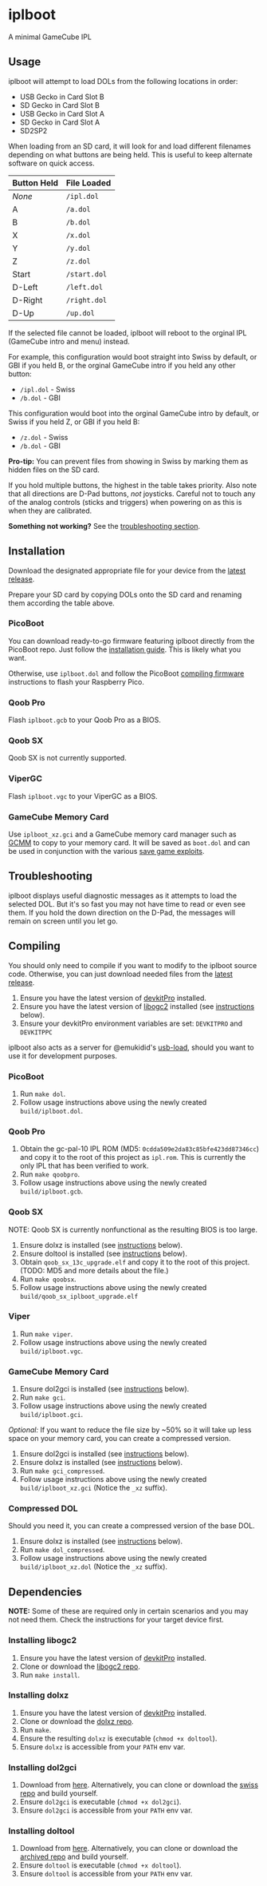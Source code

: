 # iplboot

A minimal GameCube IPL


## Usage

iplboot will attempt to load DOLs from the following locations in order:
- USB Gecko in Card Slot B
- SD Gecko in Card Slot B
- USB Gecko in Card Slot A
- SD Gecko in Card Slot A
- SD2SP2

When loading from an SD card, it will look for and load different filenames depending on what buttons are being held. This is useful to keep alternate software on quick access.

 Button Held | File Loaded
-------------|--------------
 *None*      | `/ipl.dol`
 A           | `/a.dol`
 B           | `/b.dol`
 X           | `/x.dol`
 Y           | `/y.dol`
 Z           | `/z.dol`
 Start       | `/start.dol`
 D-Left      | `/left.dol`
 D-Right     | `/right.dol`
 D-Up        | `/up.dol`

If the selected file cannot be loaded, iplboot will reboot to the orginal IPL (GameCube intro and menu) instead.

For example, this configuration would boot straight into Swiss by default, or GBI if you held B, or the orginal GameCube intro if you held any other button:
- `/ipl.dol` - Swiss
- `/b.dol` - GBI

This configuration would boot into the orginal GameCube intro by default, or Swiss if you held Z, or GBI if you held B:
- `/z.dol` - Swiss
- `/b.dol` - GBI

**Pro-tip:** You can prevent files from showing in Swiss by marking them as hidden files on the SD card.

If you hold multiple buttons, the highest in the table takes priority. Also note that all directions are D-Pad buttons, *not* joysticks. Careful not to touch any of the analog controls (sticks and triggers) when powering on as this is when they are calibrated.

**Something not working?** See the [troubleshooting section](#troubleshooting).


## Installation

Download the designated appropriate file for your device from the [latest release](https://github.com/redolution/iplboot/releases/latest).

Prepare your SD card by copying DOLs onto the SD card and renaming them according the table above.

### PicoBoot

You can download ready-to-go firmware featuring iplboot directly from the PicoBoot repo. Just follow the [installation guide](https://github.com/webhdx/PicoBoot#-installation-guide). This is likely what you want.

Otherwise, use `iplboot.dol` and follow the PicoBoot [compiling firmware](https://github.com/webhdx/PicoBoot#compiling-firmware) instructions to flash your Raspberry Pico.

### Qoob Pro

Flash `iplboot.gcb` to your Qoob Pro as a BIOS.

### Qoob SX

Qoob SX is not currently supported.

### ViperGC

Flash `iplboot.vgc` to your ViperGC as a BIOS.

### GameCube Memory Card

Use `iplboot_xz.gci` and a GameCube memory card manager such as [GCMM](https://github.com/suloku/gcmm) to copy to your memory card. It will be saved as `boot.dol` and can be used in conjunction with the various [save game exploits](https://www.gc-forever.com/wiki/index.php?title=Booting_homebrew#Game_Save_Exploits).


## Troubleshooting

iplboot displays useful diagnostic messages as it attempts to load the selected DOL. But it's so fast you may not have time to read or even see them. If you hold the down direction on the D-Pad, the messages will remain on screen until you let go.


## Compiling

You should only need to compile if you want to modify to the iplboot source code. Otherwise, you can just download needed files from the [latest release](https://github.com/redolution/iplboot/releases/latest).

1. Ensure you have the latest version of [devkitPro](https://devkitpro.org/wiki/Getting_Started) installed.
2. Ensure you have the latest version of [libogc2](https://github.com/extremscorner/libogc2) installed (see [instructions](#installing-libogc2) below).
3. Ensure your devkitPro environment variables are set: `DEVKITPRO` and `DEVKITPPC`

iplboot also acts as a server for @emukidid's [usb-load](https://github.com/emukidid/gc-usb-load), should you want to use it for development purposes.

### PicoBoot

1. Run `make dol`.
2. Follow usage instructions above using the newly created `build/iplboot.dol`.

### Qoob Pro

1. Obtain the gc-pal-10 IPL ROM (MD5: `0cdda509e2da83c85bfe423dd87346cc`) and copy it to the root of this project as `ipl.rom`. This is currently the only IPL that has been verified to work.
2. Run `make qoobpro`.
3. Follow usage instructions above using the newly created `build/iplboot.gcb`.

### Qoob SX

NOTE: Qoob SX is currently nonfunctional as the resulting BIOS is too large.

1. Ensure dolxz is installed (see [instructions](#installing-dolxz) below).
2. Ensure doltool is installed (see [instructions](#installing-doltool) below).
3. Obtain `qoob_sx_13c_upgrade.elf` and copy it to the root of this project. (TODO: MD5 and more details about the file.)
4. Run `make qoobsx`.
5. Follow usage instructions above using the newly created `build/qoob_sx_iplboot_upgrade.elf`

### Viper

1. Run `make viper`.
2. Follow usage instructions above using the newly created `build/iplboot.vgc`.

### GameCube Memory Card

1. Ensure dol2gci is installed (see [instructions](#installing-dol2gci) below).
2. Run `make gci`.
3. Follow usage instructions above using the newly created `build/iplboot.gci`.

*Optional:* If you want to reduce the file size by ~50% so it will take up less space on your memory card, you can create a compressed version.

1. Ensure dol2gci is installed (see [instructions](#installing-dol2gci) below).
2. Ensure dolxz is installed (see [instructions](#installing-dolxz) below).
3. Run `make gci_compressed`.
4. Follow usage instructions above using the newly created `build/iplboot_xz.gci` (Notice the `_xz` suffix).

### Compressed DOL

Should you need it, you can create a compressed version of the base DOL.

1. Ensure dolxz is installed (see [instructions](#installing-dolxz) below).
2. Run `make dol_compressed`.
3. Follow usage instructions above using the newly created `build/iplboot_xz.dol` (Notice the `_xz` suffix).


## Dependencies

**NOTE:** Some of these are required only in certain scenarios and you may not need them. Check the instructions for your target device first.

### Installing libogc2

1. Ensure you have the latest version of [devkitPro](https://devkitpro.org/wiki/Getting_Started) installed.
2. Clone or download the [libogc2 repo](https://github.com/extremscorner/libogc2).
3. Run `make install`.

### Installing dolxz

1. Ensure you have the latest version of [devkitPro](https://devkitpro.org/wiki/Getting_Started) installed.
2. Clone or download the [dolxz repo](https://github.com/yo1dog/dolxz).
3. Run `make`.
4. Ensure the resulting `dolxz` is executable (`chmod +x doltool`).
5. Ensure `dolxz` is accessible from your `PATH` env var.

### Installing dol2gci

1. Download from [here](https://github.com/emukidid/swiss-gc/blob/master/buildtools/dol2gci?raw=true). Alternatively, you can clone or download the [swiss repo](https://github.com/emukidid/swiss-gc/tree/master/buildtools) and build yourself.
2. Ensure `dol2gci` is executable (`chmod +x dol2gci`).
3. Ensure `dol2gci` is accessible from your `PATH` env var.

### Installing doltool

1. Download from [here](https://github.com/redolution/Devkitpro-installer/blob/trunk/tools/gamecube/doltool/doltool?raw=true). Alternatively, you can clone or download the [archived repo](https://github.com/redolution/Devkitpro-installer/tree/trunk/tools/gamecube/doltool) and build yourself.
2. Ensure `doltool` is executable (`chmod +x doltool`).
3. Ensure `doltool` is accessible from your `PATH` env var.

